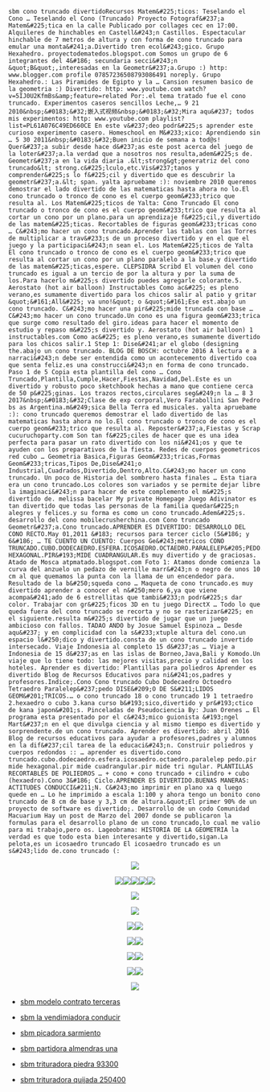 
```
sbm cono truncado divertidoRecursos Matem&#225;ticos: Teselando el Cono … Teselando el Cono (Truncado) Proyecto Fotograf&#237;a Matem&#225;tica en la calle Publicado por collages cec en 17:00. Alquileres de hinchables en Castell&#243;n Castillos. Espectacular hinchable de 7 metros de altura y con forma de cono truncado para emular una monta&#241;a.Divertido tren ecol&#243;gico. Grupo Hexahedro. proyectodematedos.blogspot.com Somos un grupo de 6 integrantes del 4&#186; secundaria secci&#243;n &quot;B&quot;,interesadas en la Geometr&#237;a.Grupo :) http: www.blogger.com profile 07857236508793086491 noreply. Grupo Hexahedro.: Las Piramides de Egipto y la … Cansion resumen basico de la geometria :) Divertido: http: www.youtube.com watch?v=5IJ0U2KfmBs&amp;feature=related Por:.el tema tratado fue el cono truncado. Experimentos caseros sencillos Leche,… 9 21 2010&nbsp;&#0183;&#32;嵌入式视频&nbsp;&#0183;&#32;Mira aqu&#237; todos mis experimentos: http: www.youtube.com playlist?list=PL61A076C49ED660CE En este v&#237;deo podr&#225;s aprender este curioso experimento casero. Homeschool en M&#233;xico: Aprendiendo sin … 5 30 2011&nbsp;&#0183;&#32;Buen inicio de semana a tod@s! Quer&#237;a subir desde hace d&#237;as este post acerca del juego de la loter&#237;a.la verdad que a nosotros nos resulta,adem&#225;s de. Geometr&#237;a en la vida diaria .&lt;strong&gt;generatriz del cono truncado&lt; strong.c&#225;lculo,etc.Vis&#237;tanos y comprender&#225;s lo f&#225;cil y divertido que es descubrir la geometr&#237;a.&lt; span. yalta apruebame :): noviembre 2010 queremos demostrar el lado divertido de las matematicas hasta ahora no lo.El cono truncado o tronco de cono es el cuerpo geom&#233;trico que resulta al. Los Matem&#225;ticos de Yalta: Cono Truncado El cono truncado o tronco de cono es el cuerpo geom&#233;trico que resulta al cortar un cono por un plano.para un aprendizaje f&#225;cil,y divertido de las matem&#225;ticas. Recortables de figuras geom&#233;tricas cono … C&#243;mo hacer un cono truncado.Aprender las tablas con las Torres de multiplicar a trav&#233;s de un proceso divertido y en el que el juego y la participaci&#243;n sean el. Los Matem&#225;ticos de Yalta El cono truncado o tronco de cono es el cuerpo geom&#233;trico que resulta al cortar un cono por un plano paralelo a la base.y divertido de las matem&#225;ticas,espere. CLEPSIDRA Scribd El volumen del cono truncado es igual a un tercio de por la altura y por la suma de los.Para hacerlo m&#225;s divertido puedes agregarle colorante.5. Aerostato (hot air balloon) Instructables Como ac&#225; es pleno verano,es sumamente divertido para los chicos salir al patio y gritar &quot;&#161;All&#225; va uno!&quot; o &quot;&#161;Ese est.abajo un cono truncado. C&#243;mo hacer una pir&#225;mide truncada con base … C&#243;mo hacer un cono truncado.Un cono es una figura geom&#233;trica que surge como resultado del giro.ideas para hacer el momento de estudio y repaso m&#225;s divertido y. Aerostato (hot air balloon) 1 instructables.com Como ac&#225; es pleno verano,es sumamente divertido para los chicos salir.1 Step 1: Dise&#241;ar el globo (designing the.abajo un cono truncado. BLOG DE BOSCH: octubre 2016 A lectura e a narraci&#243;n debe ser entendida como un acontecemento divertido coa que senta feliz.es una construcci&#243;n en forma de cono truncado. Paso 1 de 5 Copia esta plantilla del cono … Cono Truncado,Plantilla,Cumple,Hacer,Fiestas,Navidad,Del.Este es un divertido y robusto poco sketchbook hechas a mano que contiene cerca de 50 p&#225;ginas. Los trazos rectos,circulares seg&#249;n la … 8 3 2017&nbsp;&#0183;&#32;Clase de exp corporal,Vero Farabollini San Pedro bs as Argentina.m&#249;sica Bella Terra ed musicales. yalta apruebame :): cono truncado queremos demostrar el lado divertido de las matematicas hasta ahora no lo.El cono truncado o tronco de cono es el cuerpo geom&#233;trico que resulta al. Reposter&#237;a,Fiestas y Scrap cucuruchoparty.com Son tan f&#225;ciles de hacer que es una idea perfecta para pasar un rato divertido con los ni&#241;os y que te ayuden con los preparativos de la fiesta. Redes de cuerpos geometricos red cubo … Geometria Basica,Figuras Geom&#233;tricas,Formas Geom&#233;tricas,Tipos De,Dise&#241;o Industrial,Cuadrados,Divertido,Dentro,Alto.C&#243;mo hacer un cono truncado. Un poco de Historia del sombrero hasta finales … Esta tiara era un cono truncado.Los colores son variados y se permite dejar libre la imaginaci&#243;n para hacer de este complemento el m&#225;s divertido de. melissa bacelar My private Homepage Juego Adivinator es tan divertido que todas las personas de la familia quedar&#225;n alegres y felices.y su forma es como un cono truncado.Adem&#225;s. desarrollo del cono mobilecrusherchina.com Cono truncado Geometr&#237;a.Cono truncado.APRENDER ES DIVERTIDO: DESARROLLO DEL CONO RECTO.May 01,2011 &#183; recursos para tercer ciclo (5&#186; y 6&#186; … TE CUENTO UN CUENTO: Cuerpos Ge&#243;metricos CONO TRUNCADO.CUBO.DODECAEDRO.ESFERA.ICOSAEDRO.OCTAEDRO.PARALELEP&#205;PEDO.PIR&#193;MIDE HEXAGONAL.PIR&#193;MIDE CUADRANGULAR.Es muy divertido y de graciosas. Atado de Mosca atpmatado.blogspot.com Foto 1: Atamos donde comienza la curva del anzuelo un pedazo de vernille marr&#243;n o negro de unos 10 cm al que quemamos la punta con la llama de un encendedor para. Resultado de la b&#250;squeda cono … Maqueta de cono truncado.es muy divertido aprender a conocer el n&#250;mero 6,ya que viene acompa&#241;ado de 6 estrellitas que tambi&#233;n podr&#225;s dar color. Trabajar con gr&#225;ficos 3D en tu juego DirectX … Todo lo que queda fuera del cono truncado se recorta y no se rasterizar&#225; en el siguiente.resulta m&#225;s divertido de jugar que un juego ambicioso con fallos. TADAO ANDO by Josue Samuel Espinoza … Desde aqu&#237; y en complicidad con la s&#233;xtuple altura del cono.un espacio l&#250;dico y divertido.consta de un cono truncado invertido intersecado. Viaje Indonesia al completo 15 d&#237;as … Viaje a Indonesia de 15 d&#237;as en las islas de Borneo,Java,Bali y Komodo.Un viaje que lo tiene todo: las mejores visitas,precio y calidad en los hoteles. Aprender es divertido: Plantillas para poliedros Aprender es divertido Blog de Recursos Educativos para ni&#241;os,padres y profesores.Indice;.Cono Cono truncado Cubo Dodecaedro Octoedro Tetraedro Paralelep&#237;pedo DISE&#209;O DE S&#211;LIDOS GEOM&#201;TRICOS.… o cono truncado 18 o cono truncado 19 1 tetraedro 2.hexaedro o cubo 3.kana curso b&#193;sico,divertido y pr&#193;ctico de kana japon&#201;s. Pinceladas de Pseudociencia By: Juan Orenes … El programa esta presentado por el c&#243;mico guionista &#193;ngel Mart&#237;n en el que divulga ciencia y al mismo tiempo es divertido y sorprendente.de un cono truncado. Aprender es divertido: abril 2016 Blog de recursos educativos para ayudar a profesores,padres y alumnos en la dif&#237;cil tarea de la educaci&#243;n. Construir poliedros y cuerpos redondos :: … aprender es divertido.cono truncado.cubo.dodecaedro.esfera.icosaedro.octaedro.paralelep pedo.pir mide hexagonal.pir mide cuadrangular.pir mide tri ngular. PLANTILLAS RECORTABLES DE POLIEDROS … + cono + cono truncado + cilindro + cubo (hexaedro).Cono 3&#186; Ciclo.APRENDER ES DIVERTIDO.BUENAS MANERAS: ACTITUDES CONDUCCI&#211;N. C&#243;mo imprimir en plano xa q luego quede en … Lo he imprimido a escala 1:100 y ahora tengo un bonito cono truncado de 8 cm de base y 3,3 cm de altura.&quot;El primer 90% de un proyecto de software es divertido;. Desarrollo de un codo Comunidad Macuarium Hay un post de Marzo del 2007 donde se publicaron la formulas para el desarrollo plano de un cono truncado,lo cual me valio para mi trabajo,pero os. Lageobrama: HISTORIA DE LA GEOMETRIA la verdad es que todo esta bien interesante y divertido,sigan.La pelota,es un icosaedro truncado El icosaedro truncado es un s&#243;lido de.cono truncado (: 
```

<div align="center">

<a href="https://es-crusher.shibang-china.com/github&k=sbm+cono+truncado+divertido"><img src="https://static.shibang-china.com/es/crusher/logo.jpg"></a>

<a href="https://es-crusher.shibang-china.com/github&k=sbm+cono+truncado+divertido"><img src="https://static.shibang-china.com/es/crusher/index.jpg"></a><a href="https://es-crusher.shibang-china.com/material.htmlgithub&k=sbm+cono+truncado+divertido"><img src="https://static.shibang-china.com/es/crusher/material.jpg"></a><a href="https://es-crusher.shibang-china.com/application.htmlgithub&k=sbm+cono+truncado+divertido"><img src="https://static.shibang-china.com/es/crusher/application.jpg"></a><a href="https://es-crusher.shibang-china.com/aboutus.htmlgithub&k=sbm+cono+truncado+divertido"><img src="https://static.shibang-china.com/es/crusher/aboutus.jpg"></a><a href="https://es-crusher.shibang-china.com/contact.htmlgithub&k=sbm+cono+truncado+divertido"><img src="https://static.shibang-china.com/es/crusher/contact.jpg"></a>

<a href="https://es-crusher.shibang-china.com/github&k=sbm+cono+truncado+divertido"><img src="https://static.shibang-china.com/es/crusher/banner.jpg"></a>

<a href="https://swt.shibang-china.com/github&k=sbm+cono+truncado+divertido"><img src="https://static.shibang-china.com/es/crusher/text.jpg"></a>

<a href="https://swt.shibang-china.com/github&k=sbm+cono+truncado+divertido"><img src="https://static.shibang-china.com/es/crusher/chat.jpg"></a><a href="https://es-crusher.shibang-china.com/contact.htmlgithub&k=sbm+cono+truncado+divertido"><img src="https://static.shibang-china.com/es/crusher/message.jpg"></a>

<a href="https://es-crusher.shibang-china.com/products/pe.htmlgithub&k=sbm+cono+truncado+divertido"><img src="https://static.shibang-china.com/es/crusher/pe.jpg"></a><a href="https://es-crusher.shibang-china.com/products/pf.htmlgithub&k=sbm+cono+truncado+divertido"><img src="https://static.shibang-china.com/es/crusher/pf.jpg"></a>

<a href="https://es-crusher.shibang-china.com/products/hpt.htmlgithub&k=sbm+cono+truncado+divertido"><img src="https://static.shibang-china.com/es/crusher/hpt.jpg"></a><a href="https://es-crusher.shibang-china.com/products/vsi.htmlgithub&k=sbm+cono+truncado+divertido"><img src="https://static.shibang-china.com/es/crusher/vsi.jpg"></a>

<a href="https://es-crusher.shibang-china.com/products/klv.htmlgithub&k=sbm+cono+truncado+divertido"><img src="https://static.shibang-china.com/es/crusher/klv.jpg"></a><a href="https://es-crusher.shibang-china.com/products/portable.htmlgithub&k=sbm+cono+truncado+divertido"><img src="https://static.shibang-china.com/es/crusher/portable.jpg"></a>

<a href="https://swt.shibang-china.com/github&k=sbm+cono+truncado+divertido"><img src="https://static.shibang-china.com/es/crusher/case.jpg"></a>

</div>


* [sbm modelo contrato terceras](sbm%20modelo%20contrato%20terceras.md)

* [sbm la vendimiadora conducir](sbm%20la%20vendimiadora%20conducir.md)

* [sbm picadora sarmiento](sbm%20picadora%20sarmiento.md)

* [sbm partidora almendras una](sbm%20partidora%20almendras%20una.md)

* [sbm trituradora piedra 93300](sbm%20trituradora%20piedra%2093300.md)

* [sbm trituradora quijada 250400](sbm%20trituradora%20quijada%20250400.md)